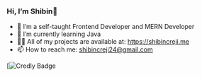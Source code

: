 ###  Hi, I’m Shibin👋

- 👀 I’m a self-taught Frontend Developer and MERN Developer
- 🌱 I’m currently learning Java
- 👨‍💻 All of my projects are available at: https://shibincreji.me
- 📫 How to reach me: shibincreji24@gmail.com

[![Credly Badge](https://www.credly.com/badges/25cd0499-8e5f-4219-a908-4ab5319847ee/public_url)




